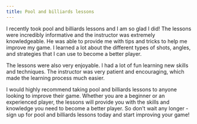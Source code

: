```yaml
---
title: Pool and billiards lessons
---
```


I recently took pool and billiards lessons and I am so glad I did! The lessons were incredibly informative and the instructor was extremely knowledgeable. He was able to provide me with tips and tricks to help me improve my game. I learned a lot about the different types of shots, angles, and strategies that I can use to become a better player.

The lessons were also very enjoyable. I had a lot of fun learning new skills and techniques. The instructor was very patient and encouraging, which made the learning process much easier.

I would highly recommend taking pool and billiards lessons to anyone looking to improve their game. Whether you are a beginner or an experienced player, the lessons will provide you with the skills and knowledge you need to become a better player. So don't wait any longer - sign up for pool and billiards lessons today and start improving your game!